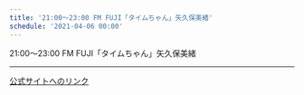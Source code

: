 ```yaml
---
title: '21:00～23:00 FM FUJI「タイムちゃん」矢久保美緒'
schedule: '2021-04-06 00:00'
---
```


<div id="detailBody"> <p>  21:00～23:00 FM FUJI「タイムちゃん」矢久保美緒 </p></div>

---
[公式サイトへのリンク]('http://www.nogizaka46.com/schedule/2021/04/060620.php?member=mio-yakubo&category=&monthly=202104')
